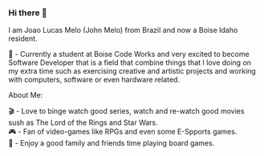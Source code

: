 ### Hi there 👋

I am Joao Lucas Melo (John Melo) from Brazil and now a Boise Idaho resident.

🌱 - Currently a student at Boise Code Works and very excited to become Software Developer that is a field that combine things that I love doing on my extra time such as exercising creative and artistic projects and working with computers, software or even hardware related.


About Me:

🎬 - Love to binge watch good series, watch and re-watch good movies sush as The Lord of the Rings and Star Wars. <br>
🎮 - Fan of video-games like RPGs and even some E-Spports games. <br>
🎲 - Enjoy a good family and friends time playing board games. <br>



